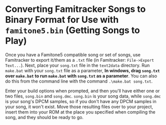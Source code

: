 # Converting Famitracker Songs to Binary Format for Use with `famitone5.bin` (Getting Songs to Play)
Once you have a Famitone5 compatible song or set of songs, use Famitracker
to export it/them as a `.txt` file (in Famitracker: `File->Export Text...`).  Next, place your `song.txt` file
in the `text2data` directory.  Run `make.bat` with your `song.txt` file as a parameter,
**In windows, drag `song.txt` over `make.bat` to run `make.bat` with `song.txt` as a parameter**.  You can also do this
from the command line with the command `.\make.bat song.txt`.

Enter your build options when prompted, and then you'll
have either one or two files, `song.bin` and `song.dmc`.  `song.bin` is your song data, while `song.dmc` is your
song's DPCM samples, so if you don't have any DPCM samples in your song, it won't exist.  Move those
resulting files over to your project, insert them into your ROM at the place you specified when compiling the song,
and they should be ready to go.